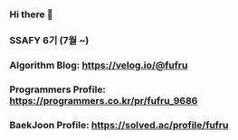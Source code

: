 ### Hi there 👋
### SSAFY 6기 (7월 ~)
### Algorithm Blog: https://velog.io/@fufru
### Programmers Profile: https://programmers.co.kr/pr/fufru_9686
### BaekJoon Profile: https://solved.ac/profile/fufru
<!--
**Pinako-Ana/Pinako-Ana** is a ✨ _special_ ✨ repository because its `README.md` (this file) appears on your GitHub profile.

Here are some ideas to get you started:

- 🔭 I’m currently working on ...
- 🌱 I’m currently learning ...
- 👯 I’m looking to collaborate on ...
- 🤔 I’m looking for help with ...
- 💬 Ask me about ...
- 📫 How to reach me: ...
- 😄 Pronouns: ...
- ⚡ Fun fact: ...
-->
